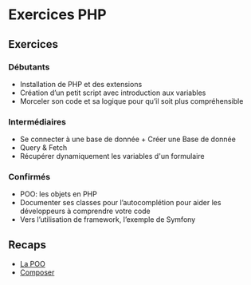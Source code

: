 # Exercices PHP

## Exercices

### Débutants
- Installation de PHP et des extensions
- Création d’un petit script avec introduction aux variables
- Morceler son code et sa logique pour qu’il soit plus compréhensible

### Intermédiaires
- Se connecter à une base de donnée + Créer une Base de donnée
- Query & Fetch
- Récupérer dynamiquement les variables d'un formulaire

### Confirmés
- POO: les objets en PHP
- Documenter ses classes pour l’autocomplétion pour aider les développeurs à
comprendre votre code
- Vers l’utilisation de framework, l’exemple de Symfony

## Recaps
- [La POO](./recaps/poo.MD)
- [Composer](./recaps/composer.MD)